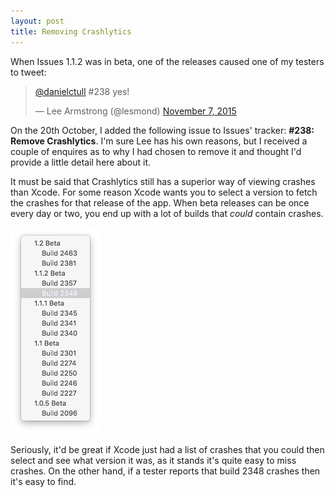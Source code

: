 ```yaml
---
layout: post
title: Removing Crashlytics
---
```


When Issues 1.1.2 was in beta, one of the releases caused one of my testers to tweet:

<blockquote class="twitter-tweet" lang="en"><p lang="und" dir="ltr"><a href="https://twitter.com/danielctull">@danielctull</a> #238 yes!</p>&mdash; Lee Armstrong (@lesmond) <a href="https://twitter.com/lesmond/status/662897418724339712">November 7, 2015</a></blockquote> <script async src="//platform.twitter.com/widgets.js" charset="utf-8"></script>

On the 20th October, I added the following issue to Issues' tracker: **#238: Remove Crashlytics**. I'm sure Lee has his own reasons, but I received a couple of enquires as to why I had chosen to remove it and thought I'd provide a little detail here about it.



It must be said that Crashlytics still has a superior way of viewing crashes than Xcode. For some reason Xcode wants you to select a version to fetch the crashes for that release of the app. When beta releases can be once every day or two, you end up with a lot of builds that *could* contain crashes.

<img class=" aligncenter" src="/images/2015-11-16-removing-crashlytics/1.png" alt="Many different builds in Xcode's build list" width="144" height="330" />

Seriously, it'd be great if Xcode just had a list of crashes that you could then select and see what version it was, as it stands it's quite easy to miss crashes. On the other hand, if a tester reports that build 2348 crashes then it's easy to find.
